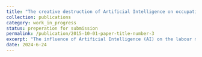 ```yaml
---
title: "The creative destruction of Artificial Intelligence on occupations: evidence from U.S. Metropolitan areas (with Ron Boschma and Pierre Alex Balland)"
collection: publications
category: work_in_progress
status: preperation for submission
permalink: /publication/2015-10-01-paper-title-number-3
excerpt: "The influence of Artificial Intelligence (AI) on the labour market is one of the paramount challenges of our time. Although this subject has undoubtedly garnered significant attention, most studies are conducted at the national scale and ignore heterogeneous impacts across regions. This paper adopts an explicit geographical perspective to assess the creative destruction of AI on occupations. We develop a Spatial AI Occupation Index to explore how a region's entry into AI technologies - i.e. the development of new specializations in AI - relates to the changes in employment at the occupational level. We find that the entry of AI technologies is associated with an increase in employment for occupations that possess a high potential for augmentation by AI. On the other hand, employment for routine-intensive occupations tends to decline. We also find evidence that AI may lead to shifting occupational specialization of regions: high AI-intensive MSAs are increasingly specialized in non-routine occupations that require creativity and interpersonal skills. This indicates that AI-intensive regions are likely to be more resilient and prosper from the AI transition, while regions that specialize in routine occupations are at risk of losing out."
date: 2024-6-24
---
```

